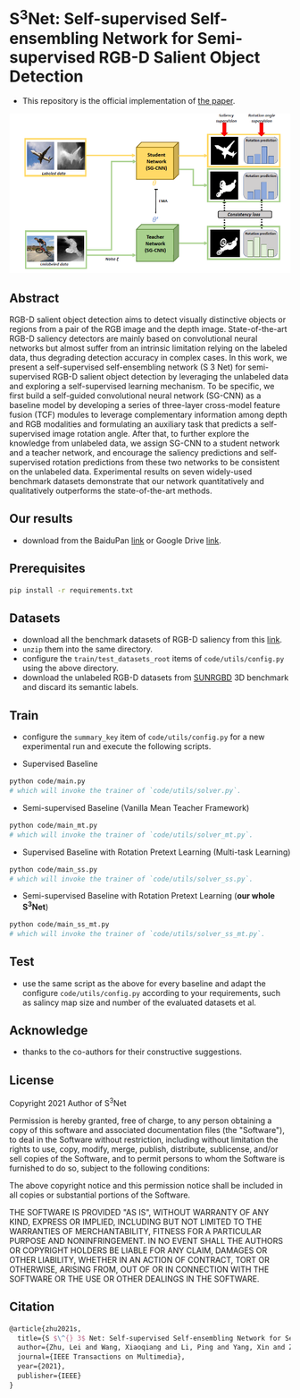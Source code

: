 # S$^3$Net: Self-supervised Self-ensembling Network for Semi-supervised RGB-D Salient Object Detection

- This repository is the official implementation of [the paper](https://ieeexplore.ieee.org/document/9623466).


![](demo/pipeline.png)

## Abstract

RGB-D salient object detection aims to detect visually distinctive objects or regions from a pair of the RGB image and the depth image. State-of-the-art RGB-D saliency detectors are mainly based on convolutional neural networks but almost suffer from an intrinsic limitation relying on the labeled data, thus degrading detection accuracy in complex cases. In this work, we present a self-supervised self-ensembling network (S 3 Net) for semi-supervised RGB-D salient object detection by leveraging the unlabeled data and exploring a self-supervised learning mechanism. To be specific, we first build a self-guided convolutional neural network (SG-CNN) as a baseline model by developing a series of three-layer cross-model feature fusion (TCF) modules to leverage complementary information among depth and RGB modalities and formulating an auxiliary task that predicts a self-supervised image rotation angle. After that, to further explore the knowledge from unlabeled data, we assign SG-CNN to a student network and a teacher network, and encourage the saliency predictions and self-supervised rotation predictions from these two networks to be consistent on the unlabeled data. Experimental results on seven widely-used benchmark datasets demonstrate that our network quantitatively and qualitatively outperforms the state-of-the-art methods.

## Our results

- download from the BaiduPan [link]() or Google Drive [link]().

## Prerequisites

```bash
pip install -r requirements.txt
```

## Datasets

- download all the benchmark datasets of RGB-D saliency from this [link](http://dpfan.net/d3netbenchmark/).
- `unzip` them into the same directory.
- configure the `train/test_datasets_root` items of `code/utils/config.py` using the above directory.   
- download the unlabeled RGB-D datasets from [SUNRGBD](https://rgbd.cs.princeton.edu/) 3D benchmark and discard its semantic labels.

## Train
- configure the `summary_key` item of `code/utils/config.py` for a new experimental run and execute the following scripts.

- Supervised Baseline
```bash
python code/main.py
# which will invoke the trainer of `code/utils/solver.py`.
```

- Semi-supervised Baseline (Vanilla Mean Teacher Framework)
```bash
python code/main_mt.py
# which will invoke the trainer of `code/utils/solver_mt.py`.
```

- Supervised Baseline with Rotation Pretext Learning (Multi-task Learning)
```bash
python code/main_ss.py
# which will invoke the trainer of `code/utils/solver_ss.py`.
```

- Semi-supervised Baseline with Rotation Pretext Learning (**our whole S$^3$Net**)
```bash
python code/main_ss_mt.py
# which will invoke the trainer of `code/utils/solver_ss_mt.py`.
```

## Test

- use the same script as the above for every baseline and adapt the configure `code/utils/config.py` according to your requirements, such as salincy map size and number of the evaluated datasets et al.

## Acknowledge
- thanks to the co-authors for their constructive suggestions.

## License
Copyright 2021 Author of S$^3$Net

Permission is hereby granted, free of charge, to any person obtaining a copy of this software and associated documentation files (the "Software"), to deal in the Software without restriction, including without limitation the rights to use, copy, modify, merge, publish, distribute, sublicense, and/or sell copies of the Software, and to permit persons to whom the Software is furnished to do so, subject to the following conditions:

The above copyright notice and this permission notice shall be included in all copies or substantial portions of the Software.

THE SOFTWARE IS PROVIDED "AS IS", WITHOUT WARRANTY OF ANY KIND, EXPRESS OR IMPLIED, INCLUDING BUT NOT LIMITED TO THE WARRANTIES OF MERCHANTABILITY, FITNESS FOR A PARTICULAR PURPOSE AND NONINFRINGEMENT. IN NO EVENT SHALL THE AUTHORS OR COPYRIGHT HOLDERS BE LIABLE FOR ANY CLAIM, DAMAGES OR OTHER LIABILITY, WHETHER IN AN ACTION OF CONTRACT, TORT OR OTHERWISE, ARISING FROM, OUT OF OR IN CONNECTION WITH THE SOFTWARE OR THE USE OR OTHER DEALINGS IN THE SOFTWARE.

## Citation
```latex
@article{zhu2021s,
  title={S $\^{} 3$ Net: Self-supervised Self-ensembling Network for Semi-supervised RGB-D Salient Object Detection},
  author={Zhu, Lei and Wang, Xiaoqiang and Li, Ping and Yang, Xin and Zhang, Qing and Wang, Weiming and Schonlieb, Carola-Bibiane and Chen, CL Philip},
  journal={IEEE Transactions on Multimedia},
  year={2021},
  publisher={IEEE}
}
```